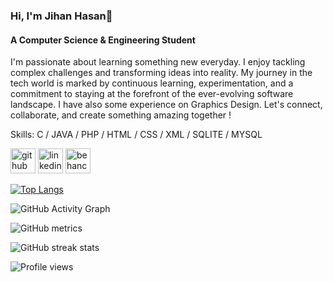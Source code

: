 ### Hi, I'm Jihan Hasan👋
#### A Computer Science & Engineering Student
I'm passionate about learning something new everyday. I enjoy tackling complex challenges and transforming ideas into reality. My journey in the tech world is marked by continuous learning, experimentation, and a commitment to staying at the forefront of the ever-evolving software landscape. I have also some experience on Graphics Design.
Let's connect, collaborate, and create something amazing together !

Skills: C / JAVA / PHP / HTML / CSS / XML / SQLITE / MYSQL


[<img src='https://cdn.jsdelivr.net/npm/simple-icons@3.0.1/icons/github.svg' alt='github' height='40'>](https://github.com/JihanHasan1)  [<img src='https://cdn.jsdelivr.net/npm/simple-icons@3.0.1/icons/linkedin.svg' alt='linkedin' height='40'>](https://www.linkedin.com/in/jihan-hasan/)  [<img src='https://cdn.jsdelivr.net/npm/simple-icons@3.0.1/icons/behance.svg' alt='behance' height='40'>](https://www.behance.net/jihanhasan)  

[![Top Langs](https://github-readme-stats.vercel.app/api/top-langs/?username=JihanHasan1)](https://github.com/anuraghazra/github-readme-stats)

![GitHub Activity Graph](https://activity-graph.herokuapp.com/graph?username=JihanHasan1)   

![GitHub metrics](https://metrics.lecoq.io/JihanHasan1)  

![GitHub streak stats](https://streak-stats.demolab.com/?user=JihanHasan1)  

![Profile views](https://gpvc.arturio.dev/JihanHasan1)  
